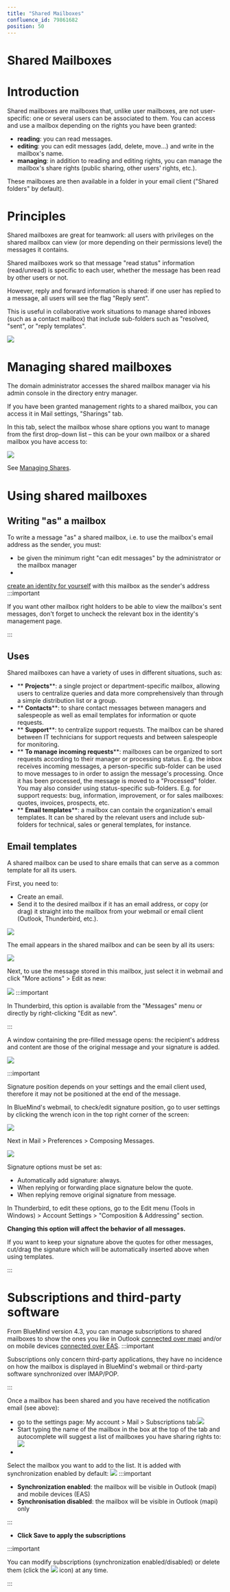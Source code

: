 ```yaml
---
title: "Shared Mailboxes"
confluence_id: 79861682
position: 50
---
```

# Shared Mailboxes


# Introduction

Shared mailboxes are mailboxes that, unlike user mailboxes, are not user-specific: one or several users can be associated to them.
You can access and use a mailbox depending on the rights you have been granted:

- **reading**: you can read messages.
- **editing**: you can edit messages (add, delete, move...) and write in the mailbox's name.
- **managing**: in addition to reading and editing rights, you can manage the mailbox's share rights (public sharing, other users' rights, etc.).


These mailboxes are then available in a folder in your email client ("Shared folders" by default).


# Principles

Shared mailboxes are great for teamwork: all users with privileges on the shared mailbox can view (or more depending on their permissions level) the messages it contains.

Shared mailboxes work so that message "read status" information (read/unread) is specific to each user, whether the message has been read by other users or not.

However, reply and forward information is shared: if one user has replied to a message, all users will see the flag "Reply sent".

This is useful in collaborative work situations to manage shared inboxes (such as a contact mailbox) that include sub-folders such as "resolved, "sent", or "reply templates".

![](../../attachments/79861682/79861702.png)

# Managing shared mailboxes

The domain administrator accesses the shared mailbox manager via his admin console in the directory entry manager.

If you have been granted management rights to a shared mailbox, you can access it in Mail settings, "Sharings" tab.

In this tab, select the mailbox whose share options you want to manage from the first drop-down list – this can be your own mailbox or a shared mailbox you have access to:

![](../../attachments/79861682/79861705.png)

See [Managing Shares](/Guide_de_l_utilisateur/Gestion_des_partages/).

# Using shared mailboxes

## Writing "as" a mailbox

To write a message "as" a shared mailbox, i.e. to use the mailbox's email address as the sender, you must:

- be given the minimum right "can edit messages" by the administrator or the mailbox manager
- 
[create an identity for yourself](/Guide_de_l_utilisateur/La_messagerie/Les_identités/#Identities-mailshare) with this mailbox as the sender's address
:::important

If you want other mailbox right holders to be able to view the mailbox's sent messages, don't forget to uncheck the relevant box in the identity's management page.

:::


## Uses

Shared mailboxes can have a variety of uses in different situations, such as:

- ** **Projects****: a single project or department-specific mailbox, allowing users to centralize queries and data more comprehensively than through a simple distribution list or a group. 
- ** **Contacts****: to share contact messages between managers and salespeople as well as email templates for information or quote requests. 
- ** **Support****: to centralize support requests. The mailbox can be shared between IT technicians for support requests and between salespeople for monitoring.
- ** **To manage incoming requests****: mailboxes can be organized to sort requests according to their manager or processing status. E.g. the inbox receives incoming messages, a person-specific sub-folder can be used to move messages to in order to assign the message's processing. Once it has been processed, the message is moved to a "Processed" folder. You may also consider using status-specific sub-folders. E.g. for support requests: bug, information, improvement, or for sales mailboxes: quotes, invoices, prospects, etc.
- ** **Email templates****: a mailbox can contain the organization's email templates. It can be shared by the relevant users and include sub-folders for technical, sales or general templates, for instance.


## Email templates

A shared mailbox can be used to share emails that can serve as a common template for all its users.

First, you need to:

- Create an email.
- Send it to the desired mailbox if it has an email address, or copy (or drag) it straight into the mailbox from your webmail or email client (Outlook, Thunderbird, etc.).


![](../../attachments/79861682/79861700.png)

The email appears in the shared mailbox and can be seen by all its users:

![](../../attachments/79861682/79861698.png)

Next, to use the message stored in this mailbox, just select it in webmail and click "More actions" > Edit as new:

![](../../attachments/79861682/79861696.png)
:::important

In Thunderbird, this option is available from the "Messages" menu or directly by right-clicking "Edit as new".

:::

A window containing the pre-filled message opens: the recipient's address and content are those of the original message and your signature is added.

![](../../attachments/79861682/79861694.png)


:::important

Signature position depends on your settings and the email client used, therefore it may not be positioned at the end of the message.

In BlueMind's webmail, to check/edit signature position, go to user settings by clicking the wrench icon in the top right corner of the screen:

![](../../attachments/79861285/79861295.png)

Next in Mail > Preferences > Composing Messages.

![](../../attachments/79861285/79861289.png)

Signature options must be set as:

- Automatically add signature: always.
- When replying or forwarding place signature below the quote.
- When replying remove original signature from message.


In Thunderbird, to edit these options, go to the Edit menu (Tools in Windows) > Account Settings > "Composition & Addressing" section.

**Changing this option will affect the behavior of all messages.**

If you want to keep your signature above the quotes for other messages, cut/drag the signature which will be automatically inserted above when using templates.

:::

# Subscriptions and third-party software

From BlueMind version 4.3, you can manage subscriptions to shared mailboxes to show the ones you like in Outlook [connected over mapi](/Guide_de_l_utilisateur/Configuration_des_clients_lourds/Synchronisation_avec_Outlook/) and/or on mobile devices [connected over EAS](/Guide_de_l_utilisateur/Configuration_des_périphériques_mobiles/).
:::important

Subscriptions only concern third-party applications, they have no incidence on how the mailbox is displayed in BlueMind's webmail or third-party software synchronized over IMAP/POP.

:::

Once a mailbox has been shared and you have received the notification email (see above):

- go to the settings page: My account > Mail > Subscriptions tab:![](../../attachments/79861682/79861684.png)
- Start typing the name of the mailbox in the box at the top of the tab and autocomplete will suggest a list of mailboxes you have sharing rights to:![](../../attachments/79861682/79861686.png)
- 
Select the mailbox you want to add to the list. It is added with synchronization enabled by default:
![](../../attachments/79861682/79861685.png)
:::important

  - **Synchronization enabled**: the mailbox will be visible in Outlook (mapi) and mobile devices (EAS)
  - **Synchronisation disabled**: the mailbox will be visible in Outlook (mapi) only

:::
- **Click Save to apply the subscriptions**

:::important

You can modify subscriptions (synchronization enabled/disabled) or delete them (click the ![](../../attachments/79861682/79861687.png) icon) at any time.

:::


